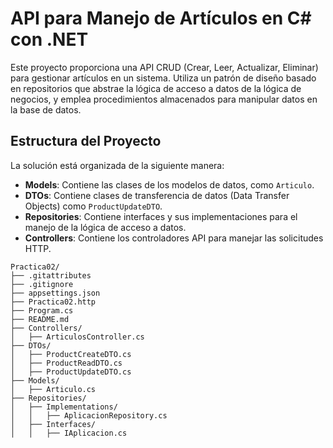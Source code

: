 # API para Manejo de Artículos en C# con .NET

Este proyecto proporciona una API CRUD (Crear, Leer, Actualizar, Eliminar) para gestionar artículos en un sistema. Utiliza un patrón de diseño basado en repositorios que abstrae la lógica de acceso a datos de la lógica de negocios, y emplea procedimientos almacenados para manipular datos en la base de datos.

## Estructura del Proyecto

La solución está organizada de la siguiente manera:

- **Models**: Contiene las clases de los modelos de datos, como `Articulo`.
- **DTOs**: Contiene clases de transferencia de datos (Data Transfer Objects) como `ProductUpdateDTO`.
- **Repositories**: Contiene interfaces y sus implementaciones para el manejo de la lógica de acceso a datos.
- **Controllers**: Contiene los controladores API para manejar las solicitudes HTTP.

```
Practica02/
├── .gitattributes
├── .gitignore
├── appsettings.json
├── Practica02.http
├── Program.cs
├── README.md
├── Controllers/
│   ├── ArticulosController.cs
├── DTOs/
│   ├── ProductCreateDTO.cs
│   ├── ProductReadDTO.cs
│   ├── ProductUpdateDTO.cs
├── Models/
│   ├── Articulo.cs
├── Repositories/
│   ├── Implementations/
│   │   ├── AplicacionRepository.cs
│   ├── Interfaces/
│   │   ├── IAplicacion.cs

```
